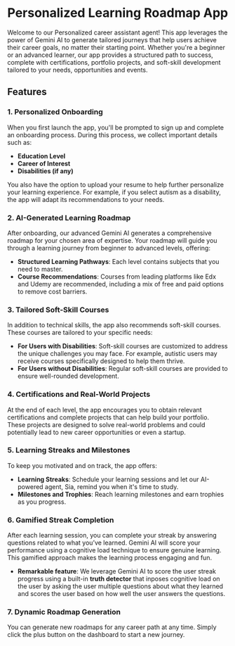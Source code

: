 # Personalized Learning Roadmap App

Welcome to our Personalized career assistant agent! This app leverages the power of Gemini AI to generate tailored journeys that help users achieve their career goals, no matter their starting point. Whether you're a beginner or an advanced learner, our app provides a structured path to success, complete with certifications, portfolio projects, and soft-skill development tailored to your needs, opportunities and events.

## Features

### 1. Personalized Onboarding
When you first launch the app, you'll be prompted to sign up and complete an onboarding process. During this process, we collect important details such as:
- **Education Level**
- **Career of Interest**
- **Disabilities (if any)**

You also have the option to upload your resume to help further personalize your learning experience. For example, if you select autism as a disability, the app will adapt its recommendations to your needs.

### 2. AI-Generated Learning Roadmap
After onboarding, our advanced Gemini AI generates a comprehensive roadmap for your chosen area of expertise. Your roadmap will guide you through a learning journey from beginner to advanced levels, offering:
- **Structured Learning Pathways**: Each level contains subjects that you need to master.
- **Course Recommendations**: Courses from leading platforms like Edx and Udemy are recommended, including a mix of free and paid options to remove cost barriers.

### 3. Tailored Soft-Skill Courses
In addition to technical skills, the app also recommends soft-skill courses. These courses are tailored to your specific needs:
- **For Users with Disabilities**: Soft-skill courses are customized to address the unique challenges you may face. For example, autistic users may receive courses specifically designed to help them thrive.
- **For Users without Disabilities**: Regular soft-skill courses are provided to ensure well-rounded development.

### 4. Certifications and Real-World Projects
At the end of each level, the app encourages you to obtain relevant certifications and complete projects that can help build your portfolio. These projects are designed to solve real-world problems and could potentially lead to new career opportunities or even a startup.

### 5. Learning Streaks and Milestones
To keep you motivated and on track, the app offers:
- **Learning Streaks**: Schedule your learning sessions and let our AI-powered agent, Sia, remind you when it's time to study.
- **Milestones and Trophies**: Reach learning milestones and earn trophies as you progress.

### 6. Gamified Streak Completion
After each learning session, you can complete your streak by answering questions related to what you’ve learned. Gemini AI will score your performance using a cognitive load technique to ensure genuine learning. This gamified approach makes the learning process engaging and fun.
- **Remarkable feature**: We leverage Gemini AI to score the user streak progress using a built-in **truth detector** that inposes cognitive load on the user by asking the user multiple questions about what they learned and scores the user based on how well the user answers the questions.

### 7. Dynamic Roadmap Generation
You can generate new roadmaps for any career path at any time. Simply click the plus button on the dashboard to start a new journey.


